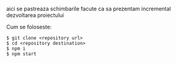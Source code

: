 aici se pastreaza schimbarile facute ca sa prezentam incremental dezvoltarea proiectului

Cum se foloseste:

```
$ git clone <repository url>
$ cd <repository destination>
$ npm i
$ npm start
```
